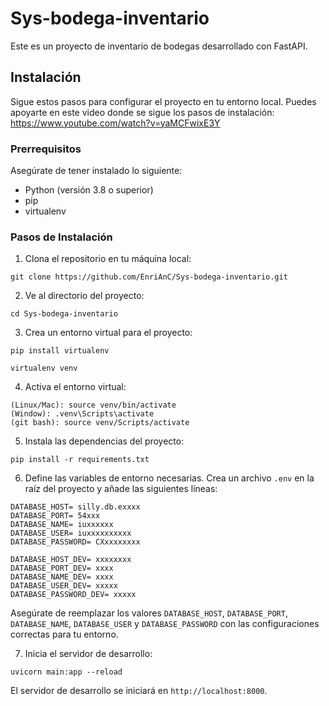 # Sys-bodega-inventario

Este es un proyecto de inventario de bodegas desarrollado con FastAPI.

## Instalación

Sigue estos pasos para configurar el proyecto en tu entorno local.
Puedes apoyarte en este video donde se sigue los pasos de instalación: https://www.youtube.com/watch?v=yaMCFwixE3Y 

### Prerrequisitos

Asegúrate de tener instalado lo siguiente:

- Python (versión 3.8 o superior)
- pip
- virtualenv

### Pasos de Instalación

1. Clona el repositorio en tu máquina local:
~~~
git clone https://github.com/EnriAnC/Sys-bodega-inventario.git
~~~
2. Ve al directorio del proyecto:
~~~
cd Sys-bodega-inventario
~~~
3. Crea un entorno virtual para el proyecto:
~~~
pip install virtualenv
~~~
~~~
virtualenv venv
~~~
4. Activa el entorno virtual:
~~~
(Linux/Mac): source venv/bin/activate
(Window): .venv\Scripts\activate
(git bash): source venv/Scripts/activate
~~~
5. Instala las dependencias del proyecto:
~~~
pip install -r requirements.txt
~~~
6. Define las variables de entorno necesarias. Crea un archivo `.env` en la raíz del proyecto y añade las siguientes líneas:
~~~
DATABASE_HOST= silly.db.exxxx
DATABASE_PORT= 54xxx
DATABASE_NAME= iuxxxxxx
DATABASE_USER= iuxxxxxxxxxx
DATABASE_PASSWORD= CXxxxxxxxx

DATABASE_HOST_DEV= xxxxxxxx
DATABASE_PORT_DEV= xxxx
DATABASE_NAME_DEV= xxxx
DATABASE_USER_DEV= xxxxx
DATABASE_PASSWORD_DEV= xxxxx
~~~
Asegúrate de reemplazar los valores `DATABASE_HOST`, `DATABASE_PORT`, `DATABASE_NAME`, `DATABASE_USER` y `DATABASE_PASSWORD` con las configuraciones correctas para tu entorno.

7. Inicia el servidor de desarrollo:
~~~
uvicorn main:app --reload
~~~
El servidor de desarrollo se iniciará en `http://localhost:8000`.
